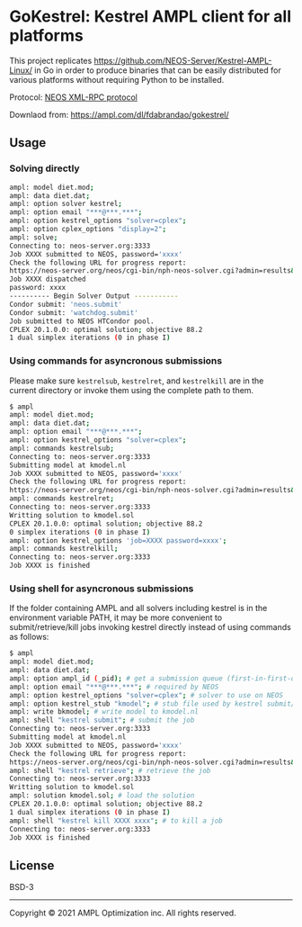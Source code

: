 # GoKestrel: Kestrel AMPL client for all platforms

This project replicates https://github.com/NEOS-Server/Kestrel-AMPL-Linux/ in Go in order to produce binaries that can be easily distributed for various platforms without requiring Python to be installed.

Protocol: [NEOS XML-RPC protocol](https://neos-server.org/neos/xml-rpc.html)

Downlaod from: https://ampl.com/dl/fdabrandao/gokestrel/

## Usage

### Solving directly

```bash
ampl: model diet.mod;
ampl: data diet.dat;
ampl: option solver kestrel;
ampl: option email "***@***.***";
ampl: option kestrel_options "solver=cplex";
ampl: option cplex_options "display=2";
ampl: solve;
Connecting to: neos-server.org:3333
Job XXXX submitted to NEOS, password='xxxx'
Check the following URL for progress report:
https://neos-server.org/neos/cgi-bin/nph-neos-solver.cgi?admin=results&jobnumber=XXXX&pass=xxxx
Job XXXX dispatched
password: xxxx
---------- Begin Solver Output -----------
Condor submit: 'neos.submit'
Condor submit: 'watchdog.submit'
Job submitted to NEOS HTCondor pool.
CPLEX 20.1.0.0: optimal solution; objective 88.2
1 dual simplex iterations (0 in phase I)
```

### Using commands for asyncronous submissions

Please make sure `kestrelsub`, `kestrelret`, and `kestrelkill` are in the current directory or invoke them using the complete path to them.
```bash
$ ampl
ampl: model diet.mod;
ampl: data diet.dat;
ampl: option email "***@***.***";
ampl: option kestrel_options "solver=cplex";
ampl: commands kestrelsub;
Connecting to: neos-server.org:3333
Submitting model at kmodel.nl
Job XXXX submitted to NEOS, password='xxxx'
Check the following URL for progress report:
https://neos-server.org/neos/cgi-bin/nph-neos-solver.cgi?admin=results&jobnumber=XXXX&pass=xxxx
ampl: commands kestrelret;
Connecting to: neos-server.org:3333
Writting solution to kmodel.sol
CPLEX 20.1.0.0: optimal solution; objective 88.2
0 simplex iterations (0 in phase I)
ampl: option kestrel_options 'job=XXXX password=xxxx';
ampl: commands kestrelkill;
Connecting to: neos-server.org:3333
Job XXXX is finished
```

### Using shell for asyncronous submissions

If the folder containing AMPL and all solvers including kestrel is in the environment variable PATH,
it may be more convenient to submit/retrieve/kill jobs invoking kestrel directly instead of using commands as follows:

```bash
$ ampl
ampl: model diet.mod;
ampl: data diet.dat;
ampl: option ampl_id (_pid); # get a submission queue (first-in-first-out) for this AMPL session
ampl: option email "***@***.***"; # required by NEOS
ampl: option kestrel_options "solver=cplex"; # solver to use on NEOS
ampl: option kestrel_stub "kmodel"; # stub file used by kestrel submit/retrieve
ampl: write bkmodel; # write model to kmodel.nl
ampl: shell "kestrel submit"; # submit the job
Connecting to: neos-server.org:3333
Submitting model at kmodel.nl
Job XXXX submitted to NEOS, password='xxxx'
Check the following URL for progress report:
https://neos-server.org/neos/cgi-bin/nph-neos-solver.cgi?admin=results&jobnumber=XXXX&pass=xxxx
ampl: shell "kestrel retrieve"; # retrieve the job
Connecting to: neos-server.org:3333
Writting solution to kmodel.sol
ampl: solution kmodel.sol; # load the solution
CPLEX 20.1.0.0: optimal solution; objective 88.2
1 dual simplex iterations (0 in phase I)
ampl: shell "kestrel kill XXXX xxxx"; # to kill a job
Connecting to: neos-server.org:3333
Job XXXX is finished
```

## License

BSD-3

***
Copyright © 2021 AMPL Optimization inc. All rights reserved.